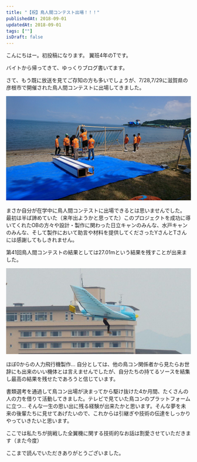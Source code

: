 ```yaml
---
title: "【祝】鳥人間コンテスト出場！！！"
publishedAt: 2018-09-01
updatedAt: 2018-09-01
tags: [""]
isDraft: false
---
```


こんにちはー。初投稿になります。
翼班4年のTです。

バイトから帰ってきて、ゆっくりブログ書いてます。

さて、もう既に放送を見てご存知の方も多いでしょうが、7/28,7/29に滋賀県の彦根市で開催された鳥人間コンテストに出場してきました。

![当日](./assets/SRhEyotELsPDoOri/20180901010811297.jpg)

まさか自分が在学中に鳥人間コンテストに出場できるとは思いませんでした。
最初は半ば諦めていた（来年出ようかと思ってた）このプロジェクトを成功に導いてくれたOBの方々や設計・製作に関わった日立キャンのみんな、水戸キャンのみんな、そして製作において助言や材料を提供してくださったYさんとTさんには感謝してもしきれません。

第41回鳥人間コンテストの結果としては27.01mという結果を残すことが出来ました。

![結果](./assets/SRhEyotELsPDoOri/S__19824657.jpg)

ほぼ0からの人力飛行機製作...
自分としては、他の鳥コン関係者から見たらお世辞にも出来のいい機体とは言えませんでしたが、自分たちの持てるソースを結集し最高の結果を残せたであろうと信じています。

書類選考を通過して鳥コン出場が決まってから駆け抜けた4か月間、たくさんの人の力を借りて活動してきました。テレビで見ていた鳥コンのプラットフォームに立つ... そんな一生の思い出に残る経験が出来たかと思います。そんな夢を未来の後輩たちに見せてあげたいので、これからは引継ぎや技術の伝達をしっかりやっていきたいと思います。

ここでは私たちが挑戦した全翼機に関する技術的なお話は割愛させていただきます（また今度）

ここまで読んでいただきありがとうございました。
